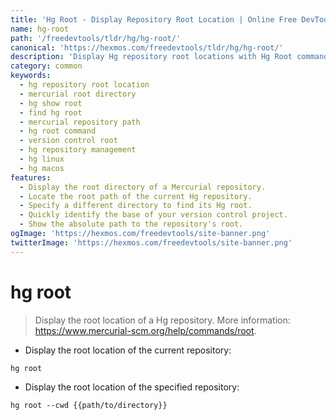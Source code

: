 ```yaml
---
title: 'Hg Root - Display Repository Root Location | Online Free DevTools by Hexmos'
name: hg-root
path: '/freedevtools/tldr/hg/hg-root/'
canonical: 'https://hexmos.com/freedevtools/tldr/hg/hg-root/'
description: 'Display Hg repository root locations with Hg Root command. Locate the root directory of your Mercurial repository easily. Free online tool, no registration required.'
category: common
keywords:
  - hg repository root location
  - mercurial root directory
  - hg show root
  - find hg root
  - mercurial repository path
  - hg root command
  - version control root
  - hg repository management
  - hg linux
  - hg macos
features:
  - Display the root directory of a Mercurial repository.
  - Locate the root path of the current Hg repository.
  - Specify a different directory to find its Hg root.
  - Quickly identify the base of your version control project.
  - Show the absolute path to the repository's root.
ogImage: 'https://hexmos.com/freedevtools/site-banner.png'
twitterImage: 'https://hexmos.com/freedevtools/site-banner.png'
---
```


# hg root

> Display the root location of a Hg repository.
> More information: <https://www.mercurial-scm.org/help/commands/root>.

- Display the root location of the current repository:

`hg root`

- Display the root location of the specified repository:

`hg root --cwd {{path/to/directory}}`

